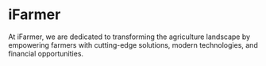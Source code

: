 # iFarmer
At iFarmer, we are dedicated to transforming the agriculture landscape by empowering farmers with cutting-edge solutions, modern technologies, and financial opportunities.
